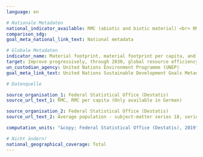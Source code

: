 ```yaml
---
language: en

# Nationale Metadaten
national_indicator_available: RMC (abiotic and biotic material) <br> RMC per capita <br> RMC per real GDP
comparison_sdg:
goal_meta_national_link_text: National metadata

# Globale Metadaten
indicator_name: Material footprint, material footprint per capita, and material footprint per GDP
target: Improve progressively, through 2030, global resource efficiency in consumption and production and endeavour to decouple economic growth from environmental degradation, in accordance with the 10 Year Framework of Programmes on Sustainable Consumption and Production, with developed countries taking the lead
un_custodian_agency: United Nations Environment Programme (UNEP)
goal_meta_link_text: United Nations Sustainable Development Goals Metadata

# Datenquelle

source_organisation_1: Federal Statistical Office (Destatis)
source_url_text_1: RMC, RMC per capita (Only available in German)

source_organisation_2: Federal Statistical Office (Destatis)
source_url_text_2: Average population - subject-matter series 18, series 1.4 table 2.1.13 (Only available in German)<br>GDP (Only available in German)

computation_units: "&copy; Federal Statistical Office (Destatis), 2019"

# Nicht ändern!
national_geographical_coverage: Total
---
```

